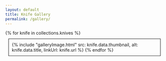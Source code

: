 ```yaml
---
layout: default
title: Knife Gallery
permalink: /gallery/
---
```


<div class="knife-grid">
  {% for knife in collections.knives %}
    <div style="border: 1px solid black; margin: 10px; padding: 10px;">
      <!-- Pass the knife.url from index.md to galleryImage.html -->
      {% include "galleryImage.html" 
        src: knife.data.thumbnail, 
        alt: knife.data.title, 
        linkUrl: knife.url 
      %}
  {% endfor %}
    </div>
</div>
